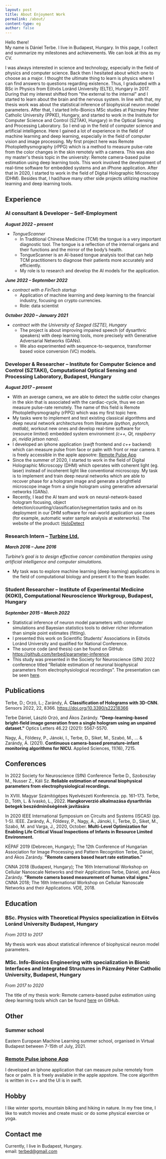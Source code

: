 ```yaml
---
layout: post
title: About Enjoyment Work
permalink: /about/
content-type: eg
author: false
---
```


Hello there! \
My name is Dániel Terbe. I live in Budapest, Hungary. In this page, I collect and summarize
my milestones and achievements. We can look at this as my CV.

I was always interested in science and technology, especially in the field of physics and computer science. Back then I hesitated about which one to choose as a major.
I thought the ultimate thing to learn is physics where I can find answers to questions regarding existence.
Thus, I graduated with a BSc in Physics from Eötvös Loránd University (ELTE), Hungary in 2017. During that my interest shifted from "the external to the internal" and I started to learn about the brain and the nervous system.
In line with that, my thesis work was about the statistical inference of biophysical neuron model parameters.
After that, I started Info-Bionics MSc studies at Pázmány Péter Catholic University (PPKE), Hungary, and started to work in the Institute for Computer Science and Control (SZTAKI, Hungary) in the Optical Sensing and Processing Laboratory.
So I end up in the field of computer science and artificial intelligence. Here I gained a lot of experience in the field of machine learning and deep learning, especially in the field of computer vision and image processing.
My first project here was Remote Photoplethysmography (rPPG) which is a method to measure pulse-rate from the color changes in the skin remotely with a camera. This was also my master's thesis topic in the university: Remote camera-based pulse estimation using deep learning tools.
This work involved the development of real-time software for embedded systems and an iPhone application. After that in 2020, I started to work in the field of Digital Holographic Microscopy (DHM).
Besides that, I had/have many other side projects utilizing machine learning and deep learning tools.


## Experience

### AI consultant & Developer – Self-Employment

**_August 2022 – present_**
- _TongueScanner_
  - In Traditional Chinese Medicine (TCM) the tongue is a very important diagnostic tool. The
    tongue is a reflection of the internal organs and their functions and the mirror of the body’s health.
  - TongueScanner is an AI-based tongue analysis tool that can help TCM practitioners to
    diagnose their patients more accurately and efficiently.
  - My role is to research and develop the AI models for the application.

**_June 2022 – September 2022_**
- _contract with a FinTech startup_
  - Application of machine learning and deep learning to the financial industry, focusing on crypto
    currencies.
  - Role: data scientist

**_October 2020 – January 2021_**
- _contract with the University of Szeged (SZTE), Hungary_
  - The project is about improving impaired speech (of dysarthric speakers) with deep learning tools, more precisely with Generative Adversarial Networks (GANs).
  - We also experimented with sequence-to-sequence, transformer based voice conversion (VC) models.


### Developer & Researcher – Institute for Computer Science and Control (SZTAKI), Computational Optical Sensing and Processing Laboratory, Budapest, Hungary
**_August 2017 – present_**

- With an average camera, we are able to detect the subtle color changes in the skin that is associated with the cardiac-cycle, thus we can measure pulse-rate remotely. The name of this field is Remote Photoplethysmography (rPPG) which was my first topic here.
- My tasks were to implement and test existing classical algorithms and deep neural network architectures from literature _(python, pytorch, matlab)_, workout new ones and develop real-time software for (resource limited) embedded system environment _(c++, Qt, raspberry pi, nvidia jetson nano)_.
- I developed an iphone application (_swift_ frontend and _c++_ backend) which can measure pulse from face or palm with front or rear camera. It is freely accessible in the apple appsotre: [Remote Pulse App](https://apps.apple.com/us/app/remote-pulse/id1468899497?l=en)
- Since the summer of 2020, I started to work in the field of Digital Holographic Microscopy (DHM) which operates with coherent light (eg. laser) instead of incoherent light like conventional microscopy. My task is to implement and train deep neural networks which are able to recover phase for a hologram image and generate a brightfield microscope image from a single hologram using generative adversarial networks (GANs).
- Recently, I lead the AI team and work on neural-network-based hologram focusing, object detection/counting/classification/segmentation tasks and on its deployment in our DHM software for real-world application use cases (for example, automatic water sample analysis at waterworks). The website of the product: [HoloDetect](https://www.holodetect.com/)

### Research Intern – [Turbine Ltd.](https://turbine.ai)
**_March 2016 – June 2016_**

_Turbine’s goal is to design effective cancer combination therapies
using artificial intelligence and computer simulations._
- My task was to explore machine learning (deep learning) applications in the field of computational biology and present it to the team leader.

### Student Researcher – Institute of Experimental Medicine (KOKI), Computational Neuroscience Workgroup, Budapest, Hungary
**_September 2015 – March 2022_**
- Statistical inference of neuron model parameters with computer simulations and Bayesian statistics tools to deliver richer information than simple point estimates (fitting).
- I presented this work on Scientific Students’ Associations in Eötvös Loránd University and qualified for National Conference.
- The source code (and thesis) can be found on GitHub: https://github.com/terbed/parameter-inference
- This study was presented in the Society for Neuroscience (SfN) 2022 conference titled “Reliable estimation of neuronal biophysical parameters from electrophysiological recordings”. The presentation can be seen [here](https://www.dropbox.com/s/0kfvjkxp6jwm10s/SfN_2022_Kali_v2.mp4?dl=0).

## Publications

Terbe, D.; Orzó, L.; Zarándy, Á. __Classification of Holograms with 3D-CNN.__ Sensors 2022, 22, 8366. https://doi.org/10.3390/s22218366

Terbe Dániel, László Orzó, and Ákos Zarándy. __"Deep-learning-based bright-field image generation from a single hologram using an unpaired dataset."__ Optics Letters 46.22 (2021): 5567-5570.

Nagy, Á., Földesy, P., Jánoki, I., Terbe, D., Siket, M., Szabó, M., ... & Zarándy, Á. (2021). __Continuous camera-based premature-infant monitoring algorithms for NICU.__ Applied Sciences, 11(16), 7215.

## Conferences

In 2022 Society for Neuroscience (SfN) Conference Terbe D., Szoboszlay M., Nusser Z., Káli Sz. __Reliable estimation of neuronal biophysical parameters from electrophysiological recordings.__

In XVIII. Magyar Számítógépes Nyelvészeti Konferencia. pp. 161–173.
Terbe, D., Tóth, L. & Ivaskó, L., 2022. __Hangkorverzió alkalmazása dysarthriás betegek beszédminőségének javítására__

In 2020 IEEE International Symposium on Circuits and Systems (ISCAS) (pp. 1-5). IEEE.
Zarándy, Á., Földesy, P., Nagy, Á., Jánoki, I., Terbe, D., Siket, M., Szabó, M. and Varga, J., 2020, October. __Multi-Level Optimization for Enabling Life Critical Visual Inspections of Infants in Resource Limited Environment.__

KÉPAF 2019 (Debrecen, Hungary); The 12th Conference of Hungarian Association for Image Processing and Pattern Recognition
Terbe, Dániel, and Ákos Zarándy. __"Remote camera based heart rate estimation."__

CNNA 2018 (Budapest, Hungary); The 16th International Workshop on
Cellular Nanoscale Networks and their Applications
Terbe, Dániel, and Ákos Zarándy. __"Remote camera based measurement of human vital signs."__ CNNA 2018; The 16th International Workshop on Cellular Nanoscale Networks and their Applications. VDE, 2018.

## Education

### BSc. Physics with Theoretical Physics specialization in Eötvös Loránd University Budapest, Hungary
_From 2013 to 2017_

My thesis work was about statistical inference of biophysical neuron model parameters.

### MSc. Info-Bionics Engineering with specialization in Bionic Interfaces and Integrated Structures in Pázmány Péter Catholic University, Budapest, Hungary
_From 2017 to 2020_

The title of my thesis work: Remote camera-based pulse estimation using deep learning tools which can be found [here](https://github.com/terbed/Deep-rPPG) on GitHub.

## Other

### Summer school
 Eastern European Machine Learning summer school, organised in Virtual Budapest between 7-15th of July, 2021.

### [Remote Pulse iphone App](https://apps.apple.com/us/app/remote-pulse/id1468899497?l=en)

I developed an Iphone application that can measure pulse remotely from face or palm. It is freely available in the apple appstore. The core algorithm is written in c++ and the UI is in swift.

## Hobby
I like winter sports, mountain biking and hiking in nature. In my free time, I like to watch movies and create music or do some physical exercise or yoga.

## Contact me
Currently, I live in Budapest, Hungary. \
email: [terbed@gmail.com](mailto:terbed@gmail.com)
